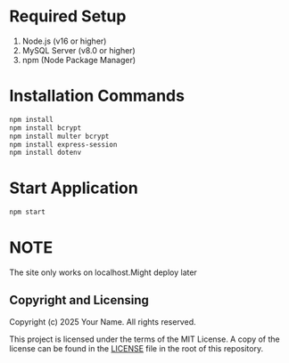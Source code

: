 # Required Setup
1. Node.js (v16 or higher)
2. MySQL Server (v8.0 or higher)
3. npm (Node Package Manager)


# Installation Commands
```bash
npm install
npm install bcrypt
npm install multer bcrypt
npm install express-session
npm install dotenv
```


# Start Application
```bash
npm start
``` 

# NOTE
The site only works on localhost.Might deploy later

## Copyright and Licensing

Copyright (c) 2025 Your Name. All rights reserved.

This project is licensed under the terms of the MIT License. A copy of the license can be found in the [LICENSE](LICENSE) file in the root of this repository.